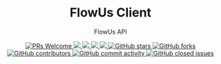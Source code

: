 <div align="center">
  <h1>FlowUs Client</h1>
  <p>FlowUs API</p>
  <a href="http://makeapullrequest.com">
    <img src="https://img.shields.io/badge/PRs-welcome-brightgreen.svg?style=flat-square" alt="PRs Welcome">
  </a>
  <a href="https://www.npmjs.com/package/@flowusx/flowus-client">
    <img src="https://img.shields.io/node/v/@flowusx/flowus-client.svg?style=flat-square">
  </a>
  <a href="https://www.npmjs.com/package/@flowusx/flowus-client">
    <img src="https://img.shields.io/npm/v/@flowusx/flowus-client.svg?style=flat-square">
  </a>
  <a href="https://www.npmjs.com/package/@flowusx/flowus-client">
    <img src="https://img.shields.io/npm/l/@flowusx/flowus-client.svg?style=flat-square">
  </a>
  <a href="https://www.npmjs.com/package/@flowusx/flowus-client">
    <img src="https://img.shields.io/npm/dt/@flowusx/flowus-client.svg?style=flat-square">
  </a>
  <a href="https://github.com/FlowUsX/flowus-x">
    <img src="https://img.shields.io/github/stars/FlowUsX/flowus-x" alt="GitHub stars">
  </a>
  <a href="https://github.com/FlowUsX/flowus-x">
    <img src="https://img.shields.io/github/forks/FlowUsX/flowus-x" alt="GitHub forks">
  </a>
  <a href="https://github.com/FlowUsX/flowus-x">
    <img src="https://img.shields.io/github/contributors/FlowUsX/flowus-x" alt="GitHub contributors">
  </a>
  <a href="https://github.com/FlowUsX/flowus-x">
    <img src="https://img.shields.io/github/commit-activity/w/FlowUsX/flowus-x" alt="GitHub commit activity">
  </a>
  <a href="https://github.com/FlowUsX/flowus-x">
    <img src="https://img.shields.io/github/issues-closed/FlowUsX/flowus-x" alt="GitHub closed issues">
  </a>
</div>
